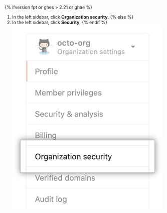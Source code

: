 {% ifversion fpt or ghes > 2.21 or ghae %}
1. In the left sidebar, click **Organization security**.
{% else %}
1. In the left sidebar, click **Security**.
{% endif %}
 ![Organization security settings](/assets/images/help/organizations/org-security-settings-tab.png)
